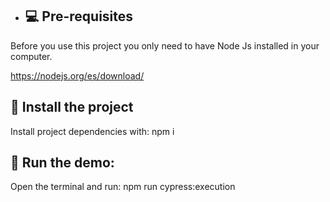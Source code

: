 - ## 💻 Pre-requisites

Before you use this project you only need to have Node Js installed in your computer.

https://nodejs.org/es/download/


## 🚀 Install the project

Install project dependencies with: npm i

## 🚀 Run the demo: 
Open the terminal and run: npm run cypress:execution
